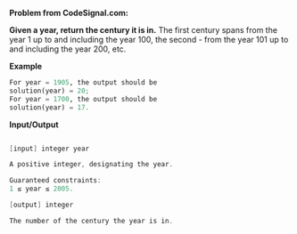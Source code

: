 **Problem from CodeSignal.com:**

**Given a year, return the century it is in.** The first century spans from the year 1 up to and including the year 100, the second - from the year 101 up to and including the year 200, etc.

**Example**
```python
For year = 1905, the output should be
solution(year) = 20;
For year = 1700, the output should be
solution(year) = 17.
```

**Input/Output**
```cpp

[input] integer year

A positive integer, designating the year.

Guaranteed constraints:
1 ≤ year ≤ 2005.

[output] integer

The number of the century the year is in.
